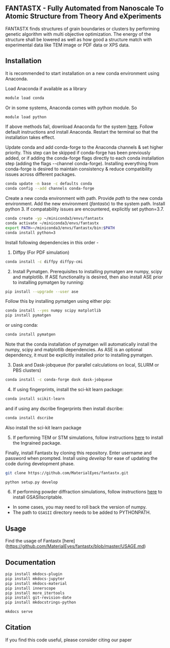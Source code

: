 ## FANTASTX - Fully Automated from Nanoscale To Atomic Structure from Theory And eXperiments

FANTASTX finds structures of grain boundaries or clusters by performing genetic algorithm with multi objective optimization. The energy of the structure shall be lowered as well as how good a structure match with experimental data like TEM image or PDF data or XPS data.

## Installation

It is recommended to start installation on a new conda environment using Anaconda.

Load Anaconda if available as a library
```sh
module load conda
```
Or in some systems, Anaconda comes with python module. So
```sh
module load python
```

If above methods fail, download Anaconda for the system [here](https://docs.conda.io/en/latest/miniconda.html). Follow default instructions and install Anaconda. Restart the terminal so that the installation takes effect.

Update conda and add conda-forge to the Anaconda channels & set higher priority. This step can be skipped if conda-forge has been previously added, or if adding the conda-forge flags directly to each conda installation step (adding the flags --channel conda-forge). Installing everything from conda-forge is desired to maintain consistency & reduce compatibility issues across different packages.

```sh
conda update -n base -c defaults conda
conda config --add channels conda-forge
```

Create a new conda environment with path. Provide *path* to the new conda environment. Add the new environment (*fantastx*) to the system path. Install python 3. If compatability issues are encountered, explicitly set python=3.7.

```sh
conda create -yp ~/miniconda3/envs/fantastx
conda activate ~/miniconda3/envs/fantastx
export PATH=~/miniconda3/envs/fantastx/bin:$PATH
conda install python=3
```

Install following dependencies in this order -

1. Diffpy (For PDF simulation)
  ```sh
  conda install -c diffpy diffpy-cmi
  ```

2. Install Pymatgen. Prerequisites to installing pymatgen are numpy, scipy and matplotlib. If ASE functionality is desired, then also install ASE prior to installing pymatgen by running:
  ```sh
  pip install --upgrade --user ase
  ```
  Follow this by installing pymatgen using either pip: 
  ```sh
  conda install --yes numpy scipy matplotlib
  pip install pymatgen
  ```
  or using conda:
  ```sh
  conda install pymatgen
  ```

 Note that the conda installation of pymatgen will automatically install the numpy, scipy and matplotlib dependencies. As ASE is an optional dependency, it must be explicitly installed prior to installing pymatgen. 

3. Dask and Dask-jobqueue (for parallel calculations on local, SLURM or PBS clusters)
 ```sh
 conda install -c conda-forge dask dask-jobqueue
 ```

4. If using fingerprints, install the sci-kit learn package:
 ```sh
 conda install scikit-learn
 ```
 and if using any dscribe fingerprints then install dscribe:
 ```sh
 conda install dscribe
 ```
 Also install the sci-kit learn package

5. If performing TEM or STM simulations, follow instructions [here](https://github.com/MaterialEyes/ingrained/blob/dev_ch/README.md) to install the Ingrained package.

Finally, install Fantastx by cloning this repository. Enter username and password when prompted. Install using *develop* for ease of updating the code during development phase.

```sh
git clone https://github.com/MaterialEyes/fantastx.git

python setup.py develop
```

6. If performing powder diffraction simulations, follow instructions [here](https://gsas-ii.readthedocs.io/en/latest/packages.html) to install GSASIIscriptable.
 - In some cases, you may need to roll back the version of numpy.
 - The path to ```GSASII``` directory needs to be added to PYTHONPATH.

## Usage
Find the usage of Fantastx [here] (https://github.com/MaterialEyes/fantastx/blob/master/USAGE.md)

## Documentation
```sh
pip install mkdocs-plugin
pip install mkdocs-jupyter
pip install mkdocs-material
pip install innerscope
pip install more_itertools
pip install git-revision-date
pip install mkdocstrings-python

mkdocs serve
```

## Citation
If you find this code useful, please consider citing our paper
